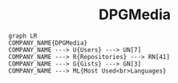 <h1 align="center">DPGMedia</h1>

```mermaid
graph LR
COMPANY_NAME{DPGMedia}
COMPANY_NAME ---> U{Users} ---> UN[7]
COMPANY_NAME ---> R{Repositories} ---> RN[41]
COMPANY_NAME ---> G{Gists} ---> GN[3]
COMPANY_NAME ---> ML{Most Used<br>Languages}
```

